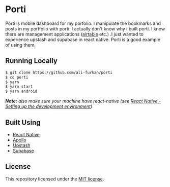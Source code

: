 # Porti
Porti is mobile dashboard for my porfolio. I manipulate the bookmarks and posts in my portfolio with porti. I actually don't know why i built porti. I know there are management applications ([airtable](https://airtable.com) etc.) .I just wanted to experience upstash and supabase in react native. Porti is a good example of using them.

## Running Locally
```bash
$ git clone https://github.com/ali-furkan/porti
$ cd porti
$ yarn
$ yarn start
$ yarn android
```
***Note:** also make sure your machine have react-native (see [React Native - Setting up the development environment](https://reactnative.dev/docs/environment-setup))*

## Built Using

- [React Native](https://reactnative.dev)
- [Apollo](https://www.apollographql.com/)
- [Upstash](https://upstash.com/)
- [Supabase](https://supabase.io/)

## License

This repository licensed under the [MIT license](./LICENSE).
